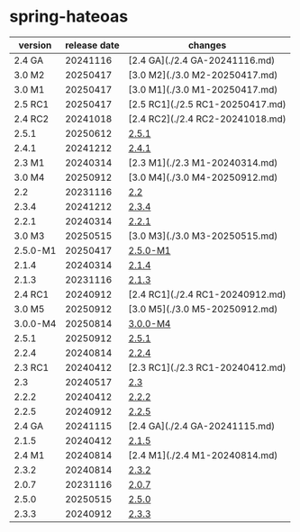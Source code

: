 # spring-hateoas	


|version|release date|changes|
|---|---|---|
|2.4 GA|20241116|[2.4 GA](./2.4 GA-20241116.md)|
|3.0 M2|20250417|[3.0 M2](./3.0 M2-20250417.md)|
|3.0 M1|20250417|[3.0 M1](./3.0 M1-20250417.md)|
|2.5 RC1|20250417|[2.5 RC1](./2.5 RC1-20250417.md)|
|2.4 RC2|20241018|[2.4 RC2](./2.4 RC2-20241018.md)|
|2.5.1|20250612|[2.5.1](./2.5.1-20250612.md)|
|2.4.1|20241212|[2.4.1](./2.4.1-20241212.md)|
|2.3 M1|20240314|[2.3 M1](./2.3 M1-20240314.md)|
|3.0 M4|20250912|[3.0 M4](./3.0 M4-20250912.md)|
|2.2|20231116|[2.2](./2.2-20231116.md)|
|2.3.4|20241212|[2.3.4](./2.3.4-20241212.md)|
|2.2.1|20240314|[2.2.1](./2.2.1-20240314.md)|
|3.0 M3|20250515|[3.0 M3](./3.0 M3-20250515.md)|
|2.5.0-M1|20250417|[2.5.0-M1](./2.5.0-M1-20250417.md)|
|2.1.4|20240314|[2.1.4](./2.1.4-20240314.md)|
|2.1.3|20231116|[2.1.3](./2.1.3-20231116.md)|
|2.4 RC1|20240912|[2.4 RC1](./2.4 RC1-20240912.md)|
|3.0 M5|20250912|[3.0 M5](./3.0 M5-20250912.md)|
|3.0.0-M4|20250814|[3.0.0-M4](./3.0.0-M4-20250814.md)|
|2.5.1|20250912|[2.5.1](./2.5.1-20250912.md)|
|2.2.4|20240814|[2.2.4](./2.2.4-20240814.md)|
|2.3 RC1|20240412|[2.3 RC1](./2.3 RC1-20240412.md)|
|2.3|20240517|[2.3](./2.3-20240517.md)|
|2.2.2|20240412|[2.2.2](./2.2.2-20240412.md)|
|2.2.5|20240912|[2.2.5](./2.2.5-20240912.md)|
|2.4 GA|20241115|[2.4 GA](./2.4 GA-20241115.md)|
|2.1.5|20240412|[2.1.5](./2.1.5-20240412.md)|
|2.4 M1|20240814|[2.4 M1](./2.4 M1-20240814.md)|
|2.3.2|20240814|[2.3.2](./2.3.2-20240814.md)|
|2.0.7|20231116|[2.0.7](./2.0.7-20231116.md)|
|2.5.0|20250515|[2.5.0](./2.5.0-20250515.md)|
|2.3.3|20240912|[2.3.3](./2.3.3-20240912.md)|
